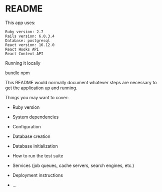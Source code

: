 # README

This app uses:

    Ruby version: 2.7
    Rails version: 6.0.3.4
    Database: postgresql
    React version: 16.12.0
    React Hooks API
    React Context API

Running it locally

bundle
npm


This README would normally document whatever steps are necessary to get the
application up and running.

Things you may want to cover:

* Ruby version

* System dependencies

* Configuration

* Database creation

* Database initialization

* How to run the test suite

* Services (job queues, cache servers, search engines, etc.)

* Deployment instructions

* ...
